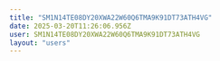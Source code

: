 ```yaml
---
title: "SM1N14TE08DY20XWA22W60Q6TMA9K91DT73ATH4VG"
date: 2025-03-20T11:26:06.956Z
user: SM1N14TE08DY20XWA22W60Q6TMA9K91DT73ATH4VG
layout: "users"
---
```

    